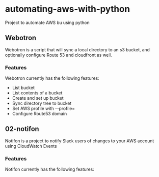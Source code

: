 # automating-aws-with-python
Project to automate AWS bu using python

## Webotron

Webotron is a script that will sync a local directory to an s3 bucket, and optionally configure Route 53 and cloudfront as well.

### Features

Webotron currently has the following features:

- List bucket
- List contents of a bucket
- Create and set up bucket
- Sync directory tree to bucket
- Set AWS profile with --profile=<profileName>
- Configure Route53 domain

## 02-notifon

Notifon is a project to notify Slack users of changes to your AWS account using CloudWatch Events

### Features

Notifon currently has the following features:
